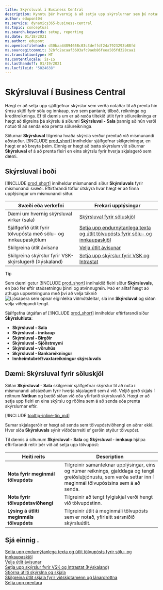 ```yaml
---
title: Skýrsluval í Business Central
description: Kynntu þér hvernig á að setja upp skýrslurnar sem þú notar til að prenta ýmsar tegundir skjala í Business Central.
author: edupont04
ms.service: dynamics365-business-central
ms.topic: conceptual
ms.search.keywords: setup, reporting
ms.date: 01/18/2021
ms.author: edupont
ms.openlocfilehash: d30baa44894658c03c3deffdf24a7923293b88fd
ms.sourcegitcommit: 32bfc2acaaf3693afc9aeb86feea505fd328caa1
ms.translationtype: HT
ms.contentlocale: is-IS
ms.lasthandoff: 01/19/2021
ms.locfileid: "5024638"
---
```

# <a name="report-selection-in-business-central"></a>Skýrsluval í Business Central

Hægt er að setja upp sjálfgefnar skýrslur sem verða notaðar til að prenta hin ýmsu skjöl fyrir sölu og innkaup, svo sem pantanir, tilboð, reikninga og kreditreikninga. Ef til dæmis um er að ræða tiltekið útlit fyrir sölureikninga er hægt að tilgreina þá skýrslu á síðunni **Skýrsluval - Sala** þannig að hún verði notuð til að senda eða prenta sölureikninga.  

Síðurnar **Skýrsluval** tilgreina hvaða skýrsla verður prentuð við mismunandi aðstæður. [!INCLUDE [prod_short](includes/prod_short.md)] inniheldur sjálfgefnar skilgreiningar, en hægt er að breyta þeim. Einnig er hægt að bæta skýrslum við síðurnar **Skýrsluval** ef á að prenta fleiri en eina skýrslu fyrir hverja skjalagerð sem dæmi.  

## <a name="available-report-selections"></a>Skýrsluval í boði

[!INCLUDE [prod_short](includes/prod_short.md)] inniheldur mismunandi síður **Skýrsluvals** fyrir mismunandi svæði. Eftirfarandi töflur útskýra hvar hægt er að finna upplýsingar um mismunandi síður.  

|Svæði eða verkefni  |Frekari upplýsingar|
|--------------|----------|
|Dæmi um hvernig skýrsluval virkar (sala)|[Skýrsluval fyrir söluskjöl](#example-report-selection-for-sales-documents)|
|Sjálfgefið útlit fyrir tölvupósta með sölu- og innkaupaskjölum  |[Setja upp endurnýtanlega texta og útlit tölvupósts fyrir sölu- og innkaupaskjöl](admin-how-setup-email.md#set-up-reusable-email-texts-and-layouts-for-sales-and-purchase-documents) |
|Skilgreina útlit ávísana     |[Velja útlit ávísunar](finance-how-define-check-layouts.md) |
|Skilgreina skýrslur fyrir VSK-skýrslugerð (Þýskaland)|[Setja upp skýrslur fyrir VSK og Intrastat](LocalFunctionality/Germany/how-to-set-up-reports-for-vat-and-intrastat.md) |

> [!TIP]
> Sem dæmi getur [!INCLUDE [prod_short](includes/prod_short.md)] innihaldið fleiri síður **Skýrsluvals**, en það fer eftir staðsetningu þinni og atvinnugrein. Það er alltaf hægt að athuga uppsetninguna með því að velja táknið ![Ljósapera sem opnar eiginleika viðmótsleitar](media/ui-search/search_small.png "Segðu mér hvað þú vilt gera"), slá inn **Skýrsluval** og síðan velja viðeigandi tengil.

Sjálfgefna útgáfan af [!INCLUDE [prod_short](includes/prod_short.md)] inniheldur eftirfarandi síður **Skýrsluhluta**:

* **Skýrsluval - Sala**  
* **Skýrsluval - innkaup**  
* **Skýrsluval - Birgðir**  
* **Skýrsluval - Sjóðstreymi**  
* **Skýrsluval – vöruhús**  
* **Skýrsluval - Bankareikningur**  
* **Innheimtubréf/vaxtareikningur skýrsluvals**  

## <a name="example-report-selection-for-sales-documents"></a>Dæmi: Skýrsluval fyrir söluskjöl

Síðan **Skýrsluval - Sala** skilgreinir sjálfgefnar skýrslur til að nota í mismunandi aðstæðum fyrir hverja skjalagerð sem á við. Veljið gerð skjals í reitnum **Notkun** og bætið síðan við eða yfirfarið skýrsluvalið. Hægt er að setja upp fleiri en eina skýrslu og röðina sem á að senda eða prenta skýrslurnar eftir.  

[!INCLUDE [tooltip-inline-tip_md](includes/tooltip-inline-tip_md.md)]

Sumar skjalagerðir er hægt að senda sem tölvupóstviðhengi en aðrar ekki. Hver síða **Skýrsluvals** sýnir viðbótarreiti ef gerðin styður tölvupóst.  

Til dæmis á síðunum **Skýrsluval - Sala** og **Skýrsluval - innkaup** hjálpa eftirfarandi reitir þér við að setja upp tölvupóst:

|Heiti reits |Description  |
|-----------|-------------|
|**Nota fyrir meginmál tölvupósts**| Tilgreinir samanteknar upplýsingar, eins og númer reiknings, gjalddaga og tengil greiðsluþjónustu, sem verða settar inn í meginmál tölvupóstsins sem á að senda.        |
|**Nota fyrir tölvupóstsviðhengi**| Tilgreinir að tengt fylgiskjal verði hengt við tölvupóstinn.|
|**Lýsing á útliti meginmáls tölvupósts**|Tilgreinir útlit á meginmáli tölvupósts sem er notað, yfirleitt sérsniðið skýrsluútlit. |

## <a name="see-also"></a>Sjá einnig .

[Setja upp endurnýtanlega texta og útlit tölvupósts fyrir sölu- og innkaupaskjöl](admin-how-setup-email.md#set-up-reusable-email-texts-and-layouts-for-sales-and-purchase-documents)  
[Velja útlit ávísunar](finance-how-define-check-layouts.md)  
[Setja upp skýrslur fyrir VSK og Intrastat (Þýskaland)](LocalFunctionality/Germany/how-to-set-up-reports-for-vat-and-intrastat.md)  
[Stjórna útliti skýrslna og skjala](ui-manage-report-layouts.md)  
[Skilgreina útlit skjala fyrir viðskiptamenn og lánardrottna](ui-define-customer-vendor-document-layouts.md)  
[Setja upp prentara](ui-specify-printer-selection-reports.md)  
